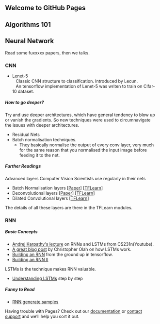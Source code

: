 ## Welcome to GitHub Pages

## Algorithms 101

## Neural Network
Read some fuxxxxx papers, then we talks.

### CNN

- Lenet-5<br>
    Classic CNN structure to classification. Introduced by Lecun. <br>
    An tensorflow implementation of Lenet-5 was writen to train on Cifar-10 dataset. 

##### How to go deeper?
Try and use deeper architectures, which have general tendency to blow up or vanish the gradients. So new techniques were used to  circumnavigate the issues with deeper architectures.
 - Residual Nets
 - Batch normalisation techniques. 
    * They basically normalise the output of every conv layer, very much for the same reason that you normalised the input image before feeding it to the net.

##### Further Readings
Advanced layers Computer Vision Scientists use regularly in their nets
 - Batch Normalisation layers \[[Paper](https://arxiv.org/pdf/1502.03167v3.pdf)\] \[[TFLearn](http://tflearn.org/layers/normalization/#batch-normalization)\]
 - Deconvolutional layers \[[Paper](http://www.matthewzeiler.com/pubs/cvpr2010/cvpr2010.pdf)\] \[[TFLearn](http://tflearn.org/layers/conv/#convolution-2d-transpose)\]
 - Dilated Convolutional layers \[[TFLearn](http://tflearn.org/layers/conv/#atrous-convolution-2d)\]
 
The details of all these layers are there in the TFLearn modules.

### RNN

##### Basic Concepts
 - [Andrej Karpathy's lecture](https://www.youtube.com/watch?v=iX5V1WpxxkY) on RNNs and LSTMs from CS231n(Youtube).
 - [A great blog post](http://colah.github.io/posts/2015-08-Understanding-LSTMs/) by Christopher Olah on how LSTMs work.
 - [Building an RNN](http://r2rt.com/recurrent-neural-networks-in-tensorflow-i.html) from the ground up in tensorflow.
 - [Building an RNN II](http://r2rt.com/recurrent-neural-networks-in-tensorflow-ii.html)

LSTMs is the technique makes RNN valuable.
 - [Understanding LSTMs](http://colah.github.io/posts/2015-08-Understanding-LSTMs/) step by step

##### Funny to Read
 - [RNN generate samples](http://karpathy.github.io/2015/05/21/rnn-effectiveness/)


Having trouble with Pages? Check out our [documentation](https://help.github.com/categories/github-pages-basics/) or [contact support](https://github.com/contact) and we’ll help you sort it out.
